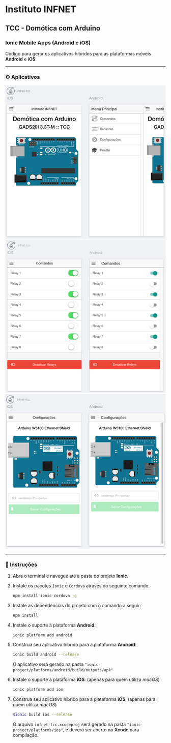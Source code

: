 # Instituto INFNET

## TCC - Domótica com Arduino

### Ionic Mobile Apps (Android e iOS)

Código para gerar os aplicativos híbridos para as plataformas móveis **Android** e **iOS**.

---

### ⚙️ Aplicativos

![Ionic Hybrid Applications](../docs/ionic-lab1.png)
![Ionic Hybrid Applications](../docs/ionic-lab2.png)
![Ionic Hybrid Applications](../docs/ionic-lab3.png)

---

### 📝 Instruções

1. Abra o terminal e navegue até a pasta do projeto **Ionic**.
2. Instale os pacotes `Ionic` e `Cordova` através do seguinte comando:

    ```sh
    npm install ionic cordova -g
    ```

3. Instale as dependências do projeto com o comando a seguir:

    ```sh
    npm install
    ```

4. Instale o suporte à plataforma **Android**:

    ```sh
    ionic platform add android
    ```

5. Construa seu aplicativo híbrido para a plataforma **Android**:

    ```sh
    ionic build android --release
    ```

    O aplicativo será gerado na pasta `"ionic-project/platforms/android/build/outputs/apk"`

6. Instale o suporte à plataforma **iOS**: (apenas para quem utiliza *macOS*)

    ```sh
    ionic platform add ios
    ```

7. Construa seu aplicativo híbrido para a plataforma **iOS**: (apenas para quem utiliza *macOS*)

    ```sh
    $ionic build ios --release
    ```

    O arquivo `infnet-tcc.xcodeproj` será gerado na pasta `"ionic-project/platforms/ios"`, e deverá ser aberto no **Xcode** para compilação.
